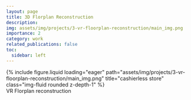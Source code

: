 ```yaml
---
layout: page
title: 3D Florplan Reconstruction 
description: 
img: assets/img/projects/3-vr-floorplan-reconstruction/main_img.png
importance: 2
category: work
related_publications: false
toc:
  sidebar: left
---
```


<div class="row">
    <div class="col-sm mt-3 mt-md-0">
        {% include figure.liquid loading="eager" path="assets/img/projects/3-vr-floorplan-reconstruction/main_img.png" title="cashierless store" class="img-fluid rounded z-depth-1" %}
    </div>
</div>
<div class="caption">
    VR Florplan reconstruction
</div>

